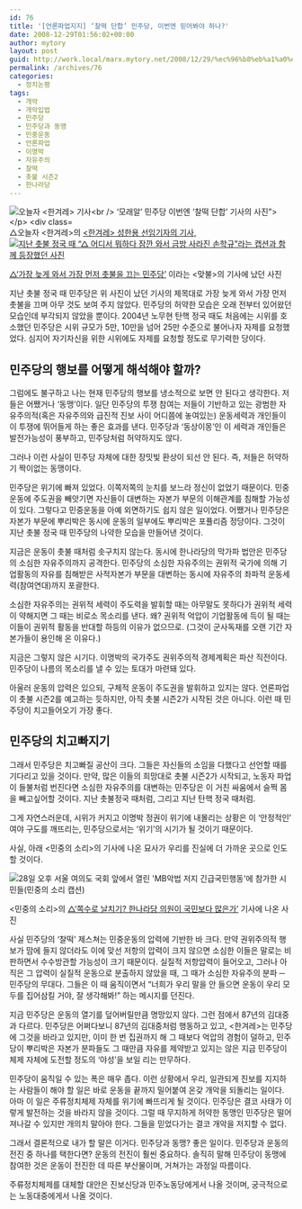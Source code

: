 ```yaml
---
id: 76
title: '[언론파업지지] ‘찰떡 단합’ 민주당, 이번엔 믿어봐야 하나?'
date: 2008-12-29T01:56:02+00:00
author: mytory
layout: post
guid: http://work.local/marx.mytory.net/2008/12/29/%ec%96%b8%eb%a1%a0%ed%8c%8c%ec%97%85%ec%a7%80%ec%a7%80-%ec%b0%b0%eb%96%a1-%eb%8b%a8%ed%95%a9-%eb%af%bc%ec%a3%bc%eb%8b%b9-%ec%9d%b4%eb%b2%88%ec%97%94-%eb%af%bf%ec%96%b4%eb%b4%90/
permalink: /archives/76
categories:
  - 정치논평
tags:
  - 개악
  - 개악입법
  - 민주당
  - 민주당과 동맹
  - 민중운동
  - 언론파업
  - 이명박
  - 자유주의
  - 찰떡
  - 촛불 시즌2
  - 한나라당
---
```

<div class="imageblock cetner">
  <img src="http://cfs15.tistory.com/image/6/tistory/2008/12/29/10/06/49582289236d7" title="오늘자 &lt;한겨레&gt; 기사<br /> ‘모래알’ 민주당 이번엔 ‘찰떡 단합’ 기사의 사진&#8221;></p> 
  
  <div class="cap1">
    △오늘자 &lt;한겨레&gt;의 <a href="http://hani.co.kr/arti/politics/assembly/330127.html" target="_blank" title="&lt;한겨레&gt; 기사 읽기&#8221;>‘‘모래알’ 민주당 이번엔 ‘찰떡 단합’’</a> 기사에 나온 사진
  </div>
</div>

민주당이 달라졌다고 한다. 그동안 중심도 없고 모래알처럼 뿔뿔이 흩어져 있던 민주당이 이제 MB의 개악입법에 맞선 전사가 됐다고 한다. 

각오도 사뭇 진지하다. &lt;한겨레&gt;는 민주당의 각오를 보도하면서 응원이 쏟아지고 있다고 썼다.

> 한 누리꾼은 “그동안 민주당이 해 온 일은 잊겠다. 그러니 부디 막아 달라”고 했고, 다른 누리꾼은 “악법이 통과되면 전원 의원직을 사퇴하라”고 주문했다. 그동안의 오락가락 행보에 대한 의구심이 조금 남아 있는 것이다.
> 
> <p align="right">
>   &lt;한겨레&gt; 성한용 선임기자의 기사, <a href="http://www.hani.co.kr/arti/politics/assembly/329907.html" target="_blank" title="&lt;한겨레&gt; 기사 읽기&#8221;>민주·민노당에 ‘쏟아지는 응원’</a>
> </p>

민주당에 대한 &lt;한겨레&gt;의 환호야 이해할만하다. &lt;한겨레&gt;가 그토록 오랫동안 응원해오고 우호적 비판을 아끼지 않았던 당이니까. 그나마 성한용 선임기자가 제목에 민주노동당도 함께 달아준 것이 기특할 뿐이다.

그러나 우리, 일관되게 진보를 지지해 온 사람들의 입장에서 볼 때도 민주당에 쏟아지는 응원이 달가울까. 많은 이들이 지금 민주당의 행보에 혼란을 느끼지 않을까? 위의 인용문에서도 한 누리꾼이 “악법이 통과되면 전원 의원직을 사퇴하라” 하고 말한 것이 의미심장하다. &lt;한겨레&gt;도 사람들의 이런 따가운 눈총을 모르지 않는다.

<div class="imageblock center">
  <img src="http://cfs15.tistory.com/image/13/tistory/2008/12/29/10/06/495822879d384" title="지난 촛불 정국 때 “△ 어디서 뭐하다 잠깐 와서 금방 사라진 손학규”라는 캡션과 함께 등장했던 사진" /></p> 
  
  <div class="cap1">
    △<a href="http://www.resistcandle.com/0_view.php?urn=urn:newsml:counterfire.or.kr:20080619T031602%2B0900:c92-minjudang:1U" target="_blank" title="기사 보러 가기">‘가장 늦게 와서 가장 먼저 촛불을 끄는 민주당’</a> 이라는 &lt;맞불&gt;의 기사에 났던 사진
  </div>
</div>

지난 촛불 정국 때 민주당은 위 사진이 났던 기사의 제목대로 가장 늦게 와서 가장 먼저 촛불을 끄며 아무 것도 보여 주지 않았다. 민주당의 허약한 모습은 오래 전부터 있어왔던 모습인데 부각되지 않았을 뿐이다. 2004년 노무현 탄핵 정국 때도 처음에는 시위를 호소했던 민주당은 시위 규모가 5만, 10만을 넘어 25만 수준으로 불어나자 자제를 요청했었다. 심지어 자기자신을 위한 시위에도 자제를 요청할 정도로 무기력한 당이다.

## 민주당의 행보를 어떻게 해석해야 할까?

그럼에도 불구하고 나는 현재 민주당의 행보를 냉소적으로 보면 안 된다고 생각한다. 저들은 어쨌거나 ‘동맹’이다. 일단 민주당의 투쟁 참여는 저들이 기반하고 있는 광범한 자유주의적(혹은 자유주의와 급진적 진보 사이 어디쯤에 놓여있는) 운동세력과 개인들이 이 투쟁에 뛰어들게 하는 좋은 효과를 낸다. 민주당과 ‘동상이몽’인 이 세력과 개인들은 발전가능성이 풍부하고, 민주당처럼 허약하지도 않다.

그러나 이런 사실이 민주당 자체에 대한 장밋빛 환상이 되선 안 된다. 즉, 저들은 허약하기 짝이없는 동맹이다.

민주당은 위기에 빠져 있었다. 이쪽저쪽의 눈치를 보느라 정신이 없었기 때문이다. 민중운동에 주도권을 빼앗기면 자신들이 대변하는 자본가 부문의 이해관계를 침해할 가능성이 있다. 그렇다고 민중운동을 아예 외면하기도 쉽지 않은 일이었다. 어쨌거나 민주당은 자본가 부문에 뿌리박은 동시에 운동의 일부에도 뿌리박은 포퓰리즘 정당이다. 그것이 지난 촛불 정국 때 민주당의 나약한 모습을 만들어낸 것이다.

지금은 운동이 촛불 때처럼 솟구치지 않는다. 동시에 한나라당의 막가파 법안은 민주당의 소심한 자유주의까지 공격한다. 민주당의 소심한 자유주의는 권위적 국가에 의해 기업활동의 자유를 침해받은 사적자본가 부문을 대변하는 동시에 자유주의 좌파적 운동세력(참여연대)까지 포괄한다.

소심한 자유주의는 권위적 세력이 주도력을 발휘할 때는 아무말도 못하다가 권위적 세력이 약해지면 그 때는 비로소 목소리를 낸다. 왜? 권위적 억압이 기업활동에 득이 될 때는 이들이 권위적 활동을 반대할 하등의 이유가 없으므로. (그것이 군사독재를 오랜 기간 자본가들이 용인해 온 이유다.)

지금은 그렇지 않은 시기다. 이명박의 국가주도 권위주의적 경제계획은 파산 직전이다. 민주당이 나름의 목소리를 낼 수 있는 토대가 마련돼 있다.

아울러 운동의 압력은 있으되, 구체적 운동이 주도권을 발휘하고 있지는 않다. 언론파업이 촛불 시즌2를 예고하는 듯하지만, 아직 촛불 시즌2가 시작된 것은 아니다. 이런 때 민주당이 치고들어오기 가장 좋다.

## 민주당의 치고빠지기

그래서 민주당은 치고빠질 공산이 크다. 그들은 자신들의 소임을 다했다고 선언할 때를 기다리고 있을 것이다. 만약, 많은 이들의 희망대로 촛불 시즌2가 시작되고, 노동자 파업이 들불처럼 번진다면 소심한 자유주의를 대변하는 민주당은 이 거친 싸움에서 슬쩍 몸을 빼고싶어할 것이다. 지난 촛불정국 때처럼, 그리고 지난 탄핵 정국 때처럼.

그게 자연스러운데, 시위가 커지고 이명박 정권이 위기에 내몰리는 상황은 이 ‘안정적인’ 여야 구도를 깨뜨리는, 민주당으로서는 ‘위기’의 시기가 될 것이기 때문이다.

사실, 아래 &lt;민중의 소리&gt;의 기사에 나온 묘사가 우리를 진실에 더 가까운 곳으로 인도할 것이다.

<div class="imageblock center">
  <img src="http://cfs15.tistory.com/image/27/tistory/2008/12/29/10/06/4958228ae6da6" title="28일 오후 서울 여의도 국회 앞에서 열린 'MB악법 저지 긴급국민행동'에 참가한 시민들(민중의 소리 캡션)" /></p> 
  
  <div class="cap1">
    &lt;민중의 소리&gt;의 <a href="http://www.vop.co.kr/A00000235951.html" target="_blank" title="기사 보러 가기">△‘쪽수로 날치기? 한나라당 의원이 국민보다 많은가’</a> 기사에 나온 사진
  </div>
</div>

사실 민주당의 ‘찰떡’ 제스쳐는 민중운동의 압력에 기반한 바 크다. 만약 권위주의적 행보가 맘에 들지 않더라도 이에 맞선 저항의 압력이 크지 않으면 소심한 이들은 말로는 비판하면서 수수방관할 가능성이 크기 때문이다. 실질적 저항압력이 들어오고, 그러나 아직은 그 압력이 실질적 운동으로 분출하지 않았을 때, 그 때가 소심한 자유주의 분파 ─ 민주당의 무대다. 그들은 이 때 움직이면서 “너희가 우리 말을 안 들으면 운동이 우리 모두를 집어삼킬 거야, 잘 생각해봐!” 하는 메시지를 던진다.

지금 민주당은 운동의 열기를 덮어버릴만큼 명망있지 않다. 그런 점에서 87년의 김대중과 다르다. 민주당은 어쩌다보니 87년의 김대중처럼 행동하고 있고, &lt;한겨레&gt;는 민주당에 그것을 바라고 있지만, 이미 한 번 집권까지 해 그 때보다 억압의 경험이 덜하고, 민주당이 뿌리박은 자본가 분파들도 그 때만큼 자유를 제약받고 있지는 않은 지금 민주당이 체제 자체에 도전할 정도의 ‘야성’을 보일 리는 만무하다.

민주당이 움직일 수 있는 폭은 매우 좁다. 이런 상황에서 우리, 일관되게 진보를 지지하는 사람들이 해야 할 일은 바로 운동을 끝까지 밀어붙여 온갖 개악을 되돌리는 일이다. 아마 이 일은 주류정치체제 자체를 위기에 빠뜨리게 될 것이다. 민주당은 결코 사태가 이렇게 발전하는 것을 바라지 않을 것이다. 그럴 때 무지하게 허약한 동맹인 민주당은 떨어져나갈 수 있지만 개의치 말아야 한다. 그들을 믿었다가는 결코 개악을 저지할 수 없다.

그래서 결론적으로 내가 할 말은 이거다. 민주당과 동맹? 좋은 일이다. 민주당과 운동의 전진 중 하나를 택한다면? 운동의 전진이 훨씬 중요하다. 솔직히 말해 민주당이 동맹에 참여한 것은 운동이 전진한 데 따른 부산물이며, 거쳐가는 과정일 따름이다. 

주류정치체제를 대체할 대안은 진보신당과 민주노동당에게서 나올 것이며, 궁극적으로는 노동대중에게서 나올 것이다.